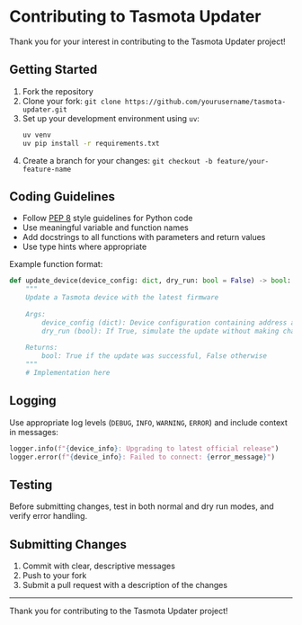 # Contributing to Tasmota Updater

Thank you for your interest in contributing to the Tasmota Updater project!

## Getting Started

1. Fork the repository
2. Clone your fork: `git clone https://github.com/yourusername/tasmota-updater.git`
3. Set up your development environment using `uv`:
   ```bash
   uv venv
   uv pip install -r requirements.txt
   ```
4. Create a branch for your changes: `git checkout -b feature/your-feature-name`

## Coding Guidelines

- Follow [PEP 8](https://peps.python.org/pep-0008/) style guidelines for Python code
- Use meaningful variable and function names
- Add docstrings to all functions with parameters and return values
- Use type hints where appropriate

Example function format:

```python
def update_device(device_config: dict, dry_run: bool = False) -> bool:
    """
    Update a Tasmota device with the latest firmware
    
    Args:
        device_config (dict): Device configuration containing address and credentials
        dry_run (bool): If True, simulate the update without making changes
        
    Returns:
        bool: True if the update was successful, False otherwise
    """
    # Implementation here
```

## Logging

Use appropriate log levels (`DEBUG`, `INFO`, `WARNING`, `ERROR`) and include context in messages:

```python
logger.info(f"{device_info}: Upgrading to latest official release")
logger.error(f"{device_info}: Failed to connect: {error_message}")
```

## Testing

Before submitting changes, test in both normal and dry run modes, and verify error handling.

## Submitting Changes

1. Commit with clear, descriptive messages
2. Push to your fork
3. Submit a pull request with a description of the changes

---

Thank you for contributing to the Tasmota Updater project!
